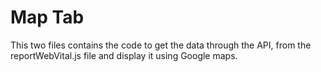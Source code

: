 # Map Tab

This two files contains the code to get the data through the API, from the reportWebVital.js file and display it using Google maps.
